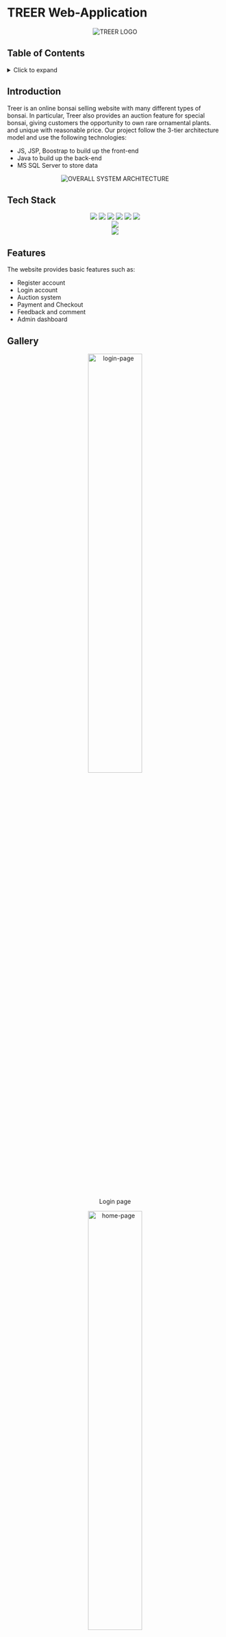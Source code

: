 # TREER Web-Application
<div align="center">
    <img src="https://github.com/emallrice/TreerAntV3-1/blob/main/images/logo.jpg" alt="TREER LOGO"/>
</div>

## Table of Contents
<details>
  <summary>Click to expand</summary>

  - [Introduction](#introduction)
  - [Tech Stack](#tech-stack)
  - [Features](#features)
  - [Gallary](#gallery)
  - [Contributions](#contributions)
  - [License](#license)

</details>

## Introduction
Treer is an online bonsai selling website with many different types of bonsai. In particular, Treer also provides an auction feature for special bonsai, giving customers the opportunity to own rare ornamental plants. and unique with reasonable price. Our project follow the 3-tier architecture model and use the following technologies:

- JS, JSP, Boostrap to build up the front-end
- Java to build up the back-end
- MS SQL Server to store data
<div align="center">
    <img src="https://github.com/emallrice/TreerAntV3-1/blob/main/images/TREER.png" alt="OVERALL SYSTEM ARCHITECTURE"/>
</div>

## Tech Stack
<!-- Front-end -->
<div align="center">
  <a href="https://jsp.com" target="blank" rel="noreferrer"><img src="https://img.shields.io/badge/JSP-blue.svg?style=for-the-badge&logo=apache-tomcat&logoColor=white&labelColor=22272E"/></a> 
  <a href="https://html.com/html5" target="blank" rel="noreferrer"><img src="https://img.shields.io/badge/HTML5-E34F26.svg?style=for-the-badge&logo=html5&logoColor=white&labelColor=383838"/></a>
  <a href="https://css3.com" target="blank" rel="noreferrer"><img src="https://img.shields.io/badge/CSS3-1572B6.svg?style=for-the-badge&logo=css3&logoColor=white&labelColor=2A2A2A"/></a>
  <a href="https://getbootstrap.com" target="blank" rel="noreferrer"><img src="https://img.shields.io/badge/Bootstrap-563D7C.svg?style=for-the-badge&logo=bootstrap&logoColor=white&labelColor=563D7C"/></a>
  <a href="https://www.chartjs.org" target="blank" rel="noreferrer"><img src="https://img.shields.io/badge/chart.js-F5788D.svg?style=for-the-badge&logo=chart.js&logoColor=white"/></a>
  <a href="#" target="blank" rel="noreferrer"><img src="https://img.shields.io/badge/JavaScript-F7DF1E.svg?style=for-the-badge&logo=javascript&logoColor=black"/></a>
</div>
<!-- Back-end -->
<div align="center">
  <a href="https://java.com" target="blank" rel="noreferrer"><img src="https://img.shields.io/badge/Java-19-red.svg?style=for-the-badge&logo=java&logoColor=white&labelColor=2C2D72"/></a>
</div>
<!-- Database -->
<div align="center">
  <a href="https://www.microsoft.com/en-us/sql-server" target="blank" rel="noreferrer"><img src="https://img.shields.io/badge/Microsoft%20SQL%20Server-CC2927?style=for-the-badge&logo=microsoft%20sql%20server&logoColor=white"/></a> 
</div>

## Features
The website provides basic features such as:
- Register account
- Login account
- Auction system
- Payment and Checkout
- Feedback and comment
- Admin dashboard

## Gallery
<div align="center">
    <img width="50%" src="https://github.com/emallrice/TreerAntV3-1/blob/main/images/login.jpg" alt="login-page"/>
    <p>Login page</p>
</div>
<div align="center">
    <img width="50%" src="https://github.com/emallrice/TreerAntV3-1/blob/main/images/home.jpg" alt="home-page"/>
    <p>Home page</p>
</div>
<div align="center">
    <img width="50%" src="https://github.com/emallrice/TreerAntV3-1/blob/main/images/product_detail.jpg" alt="product-detail"/>
    <p>Product detail</p>
</div>
<div align="center">
    <img width="50%" src="https://github.com/emallrice/TreerAntV3-1/blob/main/images/Auction.jpg" alt="Auction"/>
    <p>Auction</p>
</div>
<div align="center">
    <img width="50%" src="https://github.com/emallrice/TreerAntV3-1/blob/main/images/dashboard1.jpg" alt="admin-dashboard"/>
    <p>Admin dashboard</p>
</div>

## Contributions
- [LETUANKIET29](https://github.com/LETUANKIET29)
- [emallrice](https://github.com/emallrice)
- [ChanhXaoSa](https://github.com/ChanhXaoSa)

## License
[![License: MIT](https://img.shields.io/badge/License-MIT-yellow.svg)](./LICENSE)